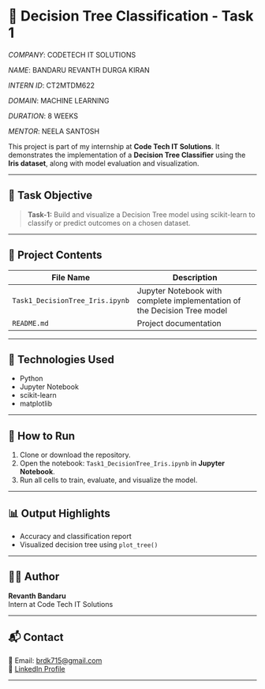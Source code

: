 # 🌳 Decision Tree Classification - Task 1

*COMPANY*: CODETECH IT SOLUTIONS

*NAME*: BANDARU REVANTH DURGA KIRAN

*INTERN ID*: CT2MTDM622

*DOMAIN*: MACHINE LEARNING

*DURATION*: 8 WEEKS

*MENTOR*: NEELA SANTOSH

This project is part of my internship at **Code Tech IT Solutions**. It demonstrates the implementation of a **Decision Tree Classifier** using the **Iris dataset**, along with model evaluation and visualization.

---

## 📌 Task Objective

> **Task-1:** Build and visualize a Decision Tree model using scikit-learn to classify or predict outcomes on a chosen dataset.

---

## 📁 Project Contents

| File Name                     | Description |
|------------------------------|-------------|
| `Task1_DecisionTree_Iris.ipynb` | Jupyter Notebook with complete implementation of the Decision Tree model |
| `README.md`                  | Project documentation |

---

## 🧠 Technologies Used

- Python
- Jupyter Notebook
- scikit-learn
- matplotlib

---

## 🚀 How to Run

1. Clone or download the repository.
2. Open the notebook: `Task1_DecisionTree_Iris.ipynb` in **Jupyter Notebook**.
3. Run all cells to train, evaluate, and visualize the model.

---

## 📊 Output Highlights

- Accuracy and classification report
- Visualized decision tree using `plot_tree()`

---

## 🧑‍💻 Author

**Revanth Bandaru**  
Intern at Code Tech IT Solutions

---

## 📬 Contact

📧 Email: brdk715@gmail.com  
🔗 [LinkedIn Profile](https://www.linkedin.com/in/revanth-bandaru15)

---
